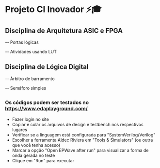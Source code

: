 # Projeto CI Inovador ⚡🎓

## Disciplina de Arquitetura ASIC e FPGA

-- Portas lógicas 

-- Atividades usando LUT

## Disciplina de Lógica Digital

-- Árbitro de barramento

-- Semáforo simples

## 

### Os códigos podem ser testados no https://www.edaplayground.com/

 - Fazer login no site
 - Copiar e colar os arquivos de design e testbench nos respectivos lugares
 - Verificar se a linguagem está configurada para "SystemVerilog/Verilog"
 - Escolher a ferramenta Aldec Riviera em "Tools & Simulators" (ou outra que você tenha acesso)
 - Marcar a opção "Open EPWave after run" para visualizar a forma de onda gerada no teste
 - Clique em "Run" para executar
